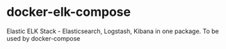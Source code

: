 # docker-elk-compose
Elastic ELK Stack - Elasticsearch, Logstash, Kibana in one package. To be used by docker-compose
